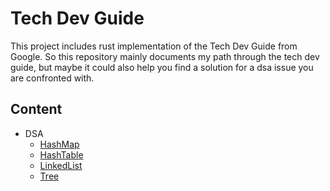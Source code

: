 # Tech Dev Guide

This project includes rust implementation of the Tech Dev Guide from Google.
So this repository mainly documents my path through the tech dev guide, but maybe 
it could also help you find a solution for a dsa issue you are confronted with.<br>

## Content

- DSA
  - <a href="src/dsa/hash_maps.rs">HashMap</a> 
  - <a href="src/dsa/hash_tables.rs">HashTable</a>
  - <a href="src/dsa/linked_list.rs">LinkedList</a>
  - <a href="src/dsa/trees.rs">Tree</a>